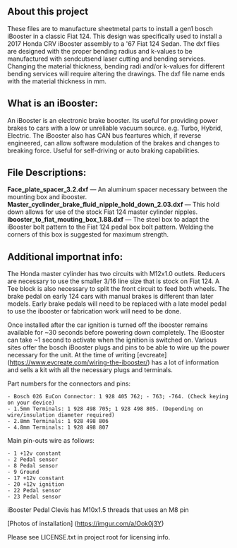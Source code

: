## About this project 
These files are to manufacture sheetmetal parts to install a gen1 bosch iBooster in a classic Fiat 124.
This design was specifically used to install a 2017 Honda CRV iBooster assembly to a '67 Fiat 124 Sedan.
The dxf files are designed with the proper bending radius and k-values to be manufactured with sendcutsend laser cutting and bending services. Changing the material thickness, bending radi and/or k-values for different bending services will require altering the drawings. The dxf file name ends with the material thickness in mm.

## What is an iBooster: 
An iBooster is an electronic brake booster. Its useful for providing power brakes to cars with a low or unreliable vacuum source. e.g. Turbo, Hybrid, Electric. The iBooster also has CAN bus feartures which, if reverse engineered, can allow software modulation of the brakes and changes to breaking force. Useful for self-driving or auto braking capabilities.

## File Descriptions:    
**Face_plate_spacer_3.2.dxf** — An aluminum spacer necessary between the mounting box and ibooster.       
**Master_cyclinder_brake_fluid_nipple_hold_down_2.03.dxf** — This hold down allows for use of the stock Fiat 124 master cylinder nipples. 
**ibooster_to_fiat_mouting_box_1.88.dxf** — The steel box to adapt the iBooster bolt pattern to the Fiat 124 pedal box bolt pattern. Welding the corners of this box is suggested for maximum strength. 

## Additional importnat info: 
The Honda master cylinder has two circuits with M12x1.0 outlets. Reducers are necessary to use the smaller 3/16 line size that is stock on Fiat 124. A Tee block is also necessary to split the front circuit to feed both wheels. 
The brake pedal on early 124 cars with manual brakes is different than later models. Early brake pedals will need to be replaced with a late model pedal to use the ibooster or fabrication work will need to be done. 

Once installed after the car ignition is turned off the ibooster remains available for ~30 seconds before powering down completely. The iBooster can take ~1 second to activate when the ignition is switched on. 
Various sites offer the bosch iBooster plugs and pins to be able to wire up the power necessary for the unit. At the time of writing [evcreate] (https://www.evcreate.com/wiring-the-ibooster/) has a lot of information and sells a kit with all the necessary plugs and terminals. 

Part numbers for the connectors and pins:
```
- Bosch 026 EuCon Connector: 1 928 405 762; - 763; -764. (Check keying on your device)
- 1.5mm Terminals: 1 928 498 705; 1 928 498 805. (Depending on wire/insulation diameter required)
- 2.8mm Terminals: 1 928 498 806
- 4.8mm Terminals: 1 928 498 807
```
Main pin-outs wire as follows: 
```
- 1 +12v constant
- 2 Pedal sensor
- 8 Pedal sensor
- 9 Ground
- 17 +12v constant
- 20 +12v ignition
- 22 Pedal sensor
- 23 Pedal sensor
```
iBooster Pedal Clevis has M10x1.5 threads that uses an M8 pin

[Photos of installation] (https://imgur.com/a/Ook0j3Y) 



Please see LICENSE.txt in project root for licensing info. 
